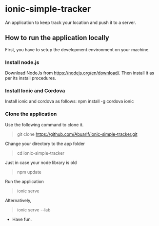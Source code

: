 # ionic-simple-tracker
An application to keep track your location and push it to a server.

## How to run the application locally

First, you have to setup the development environment on your machine.

### Install node.js
Download NodeJs from https://nodejs.org/en/download/. Then install it as per its install procedures.

### Install Ionic and Cordova
Install ionic and cordova as follows:
npm install -g cordova ionic

### Clone the application
Use the following command to clone it.
> git clone https://github.com/Abuarif/ionic-simple-tracker.git

Change your directory to the app folder 
> cd ionic-simple-tracker

Just in case your node library is old
> npm update

Run the application
> ionic serve

Alternatively, 
> ionic serve --lab

* Have fun.
